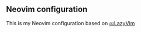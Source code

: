 ## Neovim configuration

This is my Neovim configuration based on  [💤LazyVim](https://github.com/LazyVim/LazyVim#readme)
